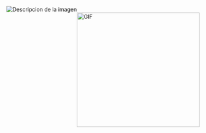 ![Descripcion de la imagen](https://i.pinimg.com/236x/84/3c/16/843c161b3efcccf32084bef892e95c26.jpg)
<img align="right" height="300px" width= "320px" alt="GIF" src="https://media.giphy.com/media/CVtNe84hhYF9u/giphy.gif" />
